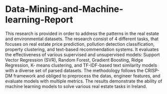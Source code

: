 # Data-Mining-and-Machine-learning-Report
This research is provided in order to address the patterns in the real estate and environmental datasets. The research consist of 4 different tasks, that focuses on real estate price prediction, pollution detection classification, property clustering, and text-based recommendation systems. It evaluates the effectiveness of various supervised and unsupervised models: Support Vector Regression (SVR), Random Forest, Gradient Boosting, Ridge Regression, K- means clustering, and TF-IDF-based text similarity models with a diverse set of parsed datasets. The methodology follows the CRISP-DM framework and obliged to preprocess the datas, engineer features, and evaluate models with multiple metrics. The results demonstrate the ability of machine learning models to solve various real estate tasks in Ireland.
